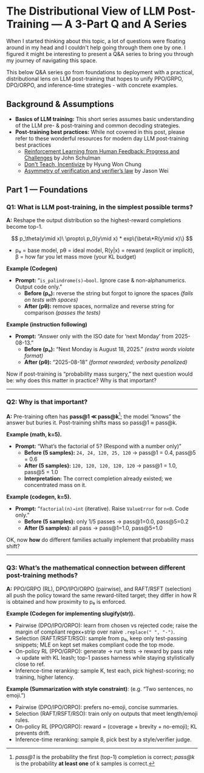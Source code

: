 # The Distributional View of LLM Post-Training — A 3-Part Q and A Series

When I started thinking about this topic, a lot of questions were floating around in my head and I couldn't help going through them one by one. I figured it might be interesting to present a Q&A series to bring you through my journey of navigating this space.  

This below Q&A series go from foundations to deployment with a practical, distributional lens on LLM post-training that hopes to unify PPO/GRPO, DPO/ORPO, and inference-time strategies - with concrete examples.

## Background & Assumptions

- **Basics of LLM training:** This short series assumes basic understanding of the LLM pre- & post-training and common decoding strategies. 
- **Post-training best practices:** While not covered in this post, please refer to these wonderful resources for modern day LLM post-training best practices
    - [Reinforcement Learning from Human Feedback: Progress and Challenges](https://www.youtube.com/watch?v=hhiLw5Q_UFg)  by John Schulman
    - [Don't Teach, Incentivize](https://www.youtube.com/watch?v=kYWUEV_e2ss) by Hyung Won Chung
    - [Asymmetry of verification and verifier’s law](https://www.jasonwei.net/blog/asymmetry-of-verification-and-verifiers-law) by Jason Wei


## Part 1 — Foundations

### Q1: What is LLM post-training, in the simplest possible terms?
**A:** Reshape the output distribution so the highest-reward completions become top-1.  

$$
p_\theta(y\mid x)\ \propto\ p_0(y\mid x) * exp\{\beta\*R(y\mid x)\}
$$

- p₀ = base model, pθ = ideal model, R(y|x) = reward (explicit or implicit), β = how far you let mass move (your KL budget)

**Example (Codegen)**  
- **Prompt:** “`is_palindrome(s)→bool`. Ignore case & non-alphanumerics. Output code only.”
  - **Before (p₀):** reverse the string but forgot to ignore the spaces *(fails on tests with spaces)*  
  - **After (pθ):** remove spaces, normalize and reverse string for comparison *(passes the tests)*  

**Example (instruction following)**  
- **Prompt:** “Answer only with the ISO date for ‘next Monday’ from 2025-08-13.”  
  - **Before (p₀):** “Next Monday is August 18, 2025.” *(extra words violate format)*  
  - **After (pθ):** “2025-08-18” *(format rewarded; verbosity penalized)*

Now if post-training is “probability mass surgery,” the next question would be: why does this matter in practice? Why is that important?

---

### Q2: Why is that important?
**A:** Pre-training often has **pass@1 ≪ pass@k**[^pass@k]; the model “knows” the answer but buries it. Post-training shifts mass so pass@1 ≈ pass@k.

**Example (math, k=5).**  
- **Prompt:** “What’s the factorial of 5? (Respond with a number only)”  
  - **Before (5 samples):** `24, 24, 120, 25, 120` → pass@1 = 0.4, pass@5 = 0.6
  - **After (5 samples):** `120, 120, 120, 120, 120` → pass@1 = 1.0, pass@5 = 1.0  
  - **Interpretation:** The correct completion already existed; we concentrated mass on it.

**Example (codegen, k=5).**  
- **Prompt:** “`factorial(n)→int` (iterative). Raise `ValueError` for `n<0`. Code only.”
  - **Before (5 samples):** only 1/5 passes → pass@1=0.0, pass@5=0.2
  - **After (5 samples):** all pass → pass@1=1.0, pass@5=1.0

OK, now **how** do different families actually implement that probability mass shift?

[^pass@k]: *pass@1* is the probability the first (top-1) completion is correct; *pass@k* is the probability **at least one** of k samples is correct.


---

### Q3: What’s the mathematical connection between different post-training methods?
**A:** PPO/GRPO (RL), DPO/IPO/ORPO (pairwise), and RAFT/RSFT (selection) all push the policy toward the same reward-tilted target; they differ in how R is obtained and how proximity to p₀ is enforced.

**Example (Codegen for implementing slugify(str)).**  
- Pairwise (DPO/IPO/ORPO): learn from chosen vs rejected code; raise the margin of compliant regex+strip over naive `.replace(" ", "-")`.
- Selection (RAFT/RSFT/RSO): sample from p₀, keep only test-passing snippets; MLE on kept set makes compliant code the top mode.
- On-policy RL (PPO/GRPO): generate → run tests → reward by pass rate → update with KL leash; top-1 passes harness while staying stylistically close to ref.
- Inference-time reranking: sample K, test each, pick highest-scoring; no training, higher latency.

**Example (Summarization with style constraint)**: (e.g. “Two sentences, no emoji.”)
  - Pairwise (DPO/IPO/ORPO): prefers no-emoji, concise summaries.
  - Selection (RAFT/RSFT/RSO): train only on outputs that meet length/emoji rules.
  - On-policy RL (PPO/GRPO): reward = (coverage + brevity + no-emoji); KL prevents drift.
  - Inference-time reranking: sample 8, pick best by a style/verifier judge.
